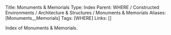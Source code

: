 Title: Monuments & Memorials
Type: Index
Parent: WHERE / Constructed Environments / Architecture & Structures / Monuments & Memorials
Aliases: [Monuments__Memorials]
Tags: [WHERE]
Links: []

Index of Monuments & Memorials.
